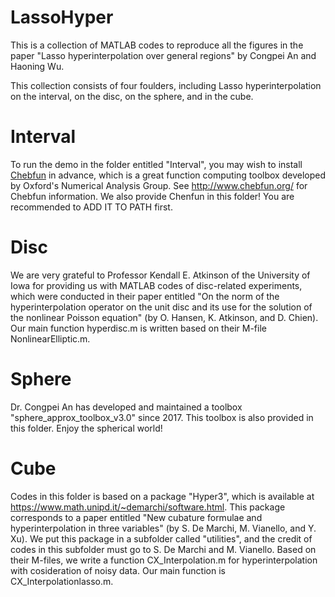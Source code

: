 # LassoHyper
This is a collection of MATLAB codes to reproduce all the figures in the paper "Lasso hyperinterpolation over general regions" by Congpei An and Haoning Wu.

This collection consists of four foulders, including Lasso hyperinterpolation on the interval, on the disc, on the sphere, and in the cube.
# Interval
To run the demo in the folder entitled "Interval", you may wish to install [Chebfun](http://www.chebfun.org/) in advance, which is a great function computing toolbox developed by Oxford's Numerical Analysis Group. See http://www.chebfun.org/ for Chebfun information. We also provide Chenfun in this folder! You are recommended to ADD IT TO PATH first.

# Disc
We are very grateful to Professor Kendall E. Atkinson of the University of Iowa for providing us with MATLAB codes of disc-related experiments, which were conducted in their paper entitled "On the norm of the hyperinterpolation operator on the unit disc and its use for the solution of the nonlinear Poisson equation" (by O. Hansen, K. Atkinson, and D. Chien). Our main function hyperdisc.m is written based on their M-file NonlinearElliptic.m.

# Sphere
Dr. Congpei An has developed and maintained a toolbox "sphere_approx_toolbox_v3.0" since 2017. This toolbox is also provided in this folder. Enjoy the spherical world!

# Cube
Codes in this folder is based on a package "Hyper3", which is available at https://www.math.unipd.it/~demarchi/software.html. This package corresponds to a paper entitled "New cubature formulae and hyperinterpolation in three variables" (by S. De Marchi, M. Vianello, and Y. Xu). We put this package in a subfolder called "utilities", and the credit of codes in this subfolder must go to S. De Marchi and M. Vianello. Based on their M-files, we write a function CX_Interpolation.m for hyperinterpolation with cosideration of noisy data. Our main function is CX_Interpolationlasso.m.






